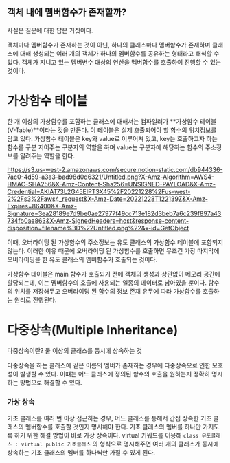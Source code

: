## 객체 내에 멤버함수가 존재할까?

사실은 질문에 대한 답은 거짓이다.

객체마다 멤버함수가 존재하는 것이 아닌, 하나의 클래스마다 멤버함수가 존재하며 클래스에 대해 생성되는 여러 개의 객체가 하나의 멤버함수를 공유하는 형태라고 해석할 수 있다. 객체가 지니고 있는 멤버변수 대상의 연산을 멤버함수를 호출하여 진행할 수 있는 것이다. 

# 가상함수 테이블

한 개 이상의 가상함수를 포함하는 클래스에 대해서는 컴파일러가 **가상함수 테이블(V-Table)**이라는 것을 만든다. 이 테이블은 실제 호출되어야 할 함수의 위치정보를 담고 있다. 가상함수 테이블은 key와 value로 이루어져 있고, key는 호출하고자 하는 함수를 구분 지어주는 구분자의 역할을 하며 value는 구분자에 해당하는 함수의 주소정보를 알려주는 역할을 한다. 

https://s3.us-west-2.amazonaws.com/secure.notion-static.com/db944336-7ac0-4d59-a3a3-bad98d0d6321/Untitled.png?X-Amz-Algorithm=AWS4-HMAC-SHA256&X-Amz-Content-Sha256=UNSIGNED-PAYLOAD&X-Amz-Credential=AKIAT73L2G45EIPT3X45%2F20221228%2Fus-west-2%2Fs3%2Faws4_request&X-Amz-Date=20221228T122139Z&X-Amz-Expires=86400&X-Amz-Signature=3ea28189e7d9be0ae27977f49cc713e182d3beb7a6c239f897a43734fb0ae863&X-Amz-SignedHeaders=host&response-content-disposition=filename%3D%22Untitled.png%22&x-id=GetObject

이때, 오버라이딩 된 가상함수의 주소정보는 유도 클래스의 가상함수 테이블에 포함되지 않는다. 이러한 이유 때문에 오버라이딩 된 가상함수를 호출하면 무조건 가장 마지막에 오버라이딩을 한 유도 클래스의 멤버함수가 호출되는 것이다. 

가상함수 테이블은 main 함수가 호출되기 전에 객체의 생성과 상관없이 메모리 공간에 할당되는데, 이는  멤버함수의 호출에 사용되는 일종의 데이터로 남아있을 뿐이다. 함수의 위치를 저장해두고 오버라이딩 된 함수의 정보 존재 유무에 따라 가상함수를 호출하는 원리로 진행된다. 

# 다중상속(Multiple Inheritance)

다중상속이란?  둘 이상의 클래스를 동시에 상속하는 것

다중상속을 하는 클래스에 같은 이름의 멤버가 존재하는 경우에 다중상속으로 인한 모호성이 발생할 수 있다. 이떄는 어느 클래스에 정의된 함수의 호출을 원하는지 정확히 명시하는 방법으로 해결할 수 있다. 

### 가상 상속

기초 클래스를 여러 번 이상 접근하는 경우, 어느 클래스를 통해서 간접 상속한 기초 클래스의 멤버함수를 호출할 것인지 명시해야 한다. 기초 클래스의 멤버를 하나만 가지도록 하기 위한 해결 방법이 바로 가상 상속이다. virtual 키워드를 이용해  `class 유도클래스 : virtual public 기초클래스` 의 형식으로 명시해주면 여러 개의 클래스가 동시에 상속하는 기초 클래스의 멤버를 하나씩만 가질 수 있게 된다.
